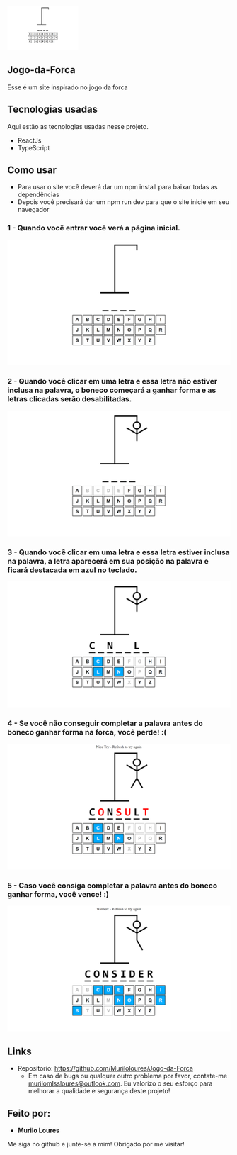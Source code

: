 <img src="https://github.com/Muriloloures/Jogo-da-Forca/blob/master/readme-photos/inicio.png" width="160" height="100" />


## Jogo-da-Forca
Esse é um site inspirado no jogo da forca


## Tecnologias usadas 

Aqui estão as tecnologias usadas nesse projeto.

* ReactJs
* TypeScript

## Como usar

* Para usar o site você deverá dar um npm install para baixar todas as dependências
* Depois você precisará dar um npm run dev para que o site inicie em seu navegador

### 1 - Quando você entrar você verá a página inicial.

![Homepage image](https://github.com/Muriloloures/Jogo-da-Forca/blob/master/readme-photos/inicio.png)

### 2 - Quando você clicar em uma letra e essa letra não estiver inclusa na palavra, o boneco começará a ganhar forma e as letras clicadas serão desabilitadas.

![Posts](https://github.com/Muriloloures/Jogo-da-Forca/blob/master/readme-photos/try-1.png)

### 3 - Quando você clicar em uma letra e essa letra estiver inclusa na palavra, a letra aparecerá em sua posição na palavra e ficará destacada em azul no teclado.

![Post show](https://github.com/Muriloloures/Jogo-da-Forca/blob/master/readme-photos/try-2.png)

### 4 - Se você não conseguir completar a palavra antes do boneco ganhar forma na forca, você perde! :(

![Post show](https://github.com/Muriloloures/Jogo-da-Forca/blob/master/readme-photos/defeat.png)

### 5 - Caso você consiga completar a palavra antes do boneco ganhar forma, você vence! :)

![Post show](https://github.com/Muriloloures/Jogo-da-Forca/blob/master/readme-photos/victory.png)



## Links
  - Repositorio: https://github.com/Muriloloures/Jogo-da-Forca
    - Em caso de bugs ou qualquer outro problema por favor, contate-me
      murilomlssloures@outlook.com. Eu valorizo o seu esforço para melhorar a qualidade e segurança deste projeto!

  ## Feito por:

  * **Murilo Loures** 

  Me siga no github e junte-se a mim!
  Obrigado por me visitar!
